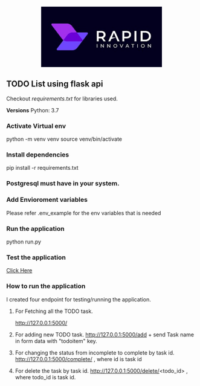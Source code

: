 <p align="center">
  <a href="https://www.rapidinnovation.io/" target="blank"><img src="static/images/ri_logo.jpeg" width="320" alt="RapidInnovation Logo" /></a>
</p>

## TODO List using flask api


Checkout *requirements.txt* for libraries used.

**Versions**
Python: 3.7

### Activate Virtual env
python -m venv venv
source venv/bin/activate

### Install dependencies
pip install -r requirements.txt

### Postgresql must have in your system.


### Add Envioroment variables
Please refer .env_example for the env variables that is needed


### Run the application
python run.py

### Test the application
[Click Here](http://127.0.0.1:5000/)


### How to run the application

I created four endpoint for testing/running the application.

1. For Fetching all the TODO task.
        
   http://127.0.0.1:5000/
2. For adding new TODO task.
    http://127.0.0.1:5000/add + send Task name in form data with "todoitem" key.

3. For changing the status from incomplete to complete by task id.
    http://127.0.0.1:5000/complete/<id>    , where id is task id

4. For delete the task by task id.
    http://127.0.0.1:5000/delete/<todo_id> , where todo_id is task id.
